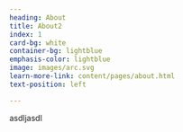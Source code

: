 ```yaml
---
heading: About
title: About2
index: 1
card-bg: white
container-bg: lightblue
emphasis-color: lightblue
image: images/arc.svg
learn-more-link: content/pages/about.html
text-position: left

---
```


asdljasdl
